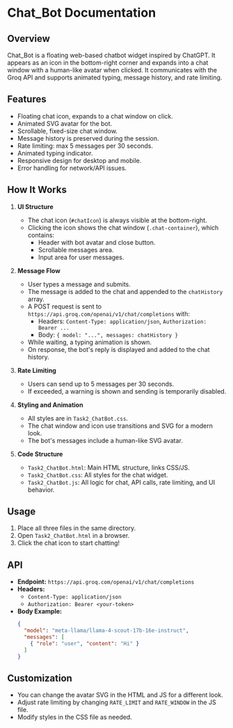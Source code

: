 # Chat_Bot Documentation

## Overview

Chat_Bot is a floating web-based chatbot widget inspired by ChatGPT. It appears as an icon in the bottom-right corner and expands into a chat window with a human-like avatar when clicked. It communicates with the Groq API and supports animated typing, message history, and rate limiting.

## Features

- Floating chat icon, expands to a chat window on click.
- Animated SVG avatar for the bot.
- Scrollable, fixed-size chat window.
- Message history is preserved during the session.
- Rate limiting: max 5 messages per 30 seconds.
- Animated typing indicator.
- Responsive design for desktop and mobile.
- Error handling for network/API issues.

## How It Works

1. **UI Structure**
    - The chat icon (`#chatIcon`) is always visible at the bottom-right.
    - Clicking the icon shows the chat window (`.chat-container`), which contains:
        - Header with bot avatar and close button.
        - Scrollable messages area.
        - Input area for user messages.

2. **Message Flow**
    - User types a message and submits.
    - The message is added to the chat and appended to the `chatHistory` array.
    - A POST request is sent to `https://api.groq.com/openai/v1/chat/completions` with:
        - Headers: `Content-Type: application/json`, `Authorization: Bearer ...`
        - Body: `{ model: "...", messages: chatHistory }`
    - While waiting, a typing animation is shown.
    - On response, the bot's reply is displayed and added to the chat history.

3. **Rate Limiting**
    - Users can send up to 5 messages per 30 seconds.
    - If exceeded, a warning is shown and sending is temporarily disabled.

4. **Styling and Animation**
    - All styles are in `Task2_ChatBot.css`.
    - The chat window and icon use transitions and SVG for a modern look.
    - The bot's messages include a human-like SVG avatar.

5. **Code Structure**
    - `Task2_ChatBot.html`: Main HTML structure, links CSS/JS.
    - `Task2_ChatBot.css`: All styles for the chat widget.
    - `Task2_ChatBot.js`: All logic for chat, API calls, rate limiting, and UI behavior.

## Usage

1. Place all three files in the same directory.
2. Open `Task2_ChatBot.html` in a browser.
3. Click the chat icon to start chatting!

## API

- **Endpoint:** `https://api.groq.com/openai/v1/chat/completions`
- **Headers:**
    - `Content-Type: application/json`
    - `Authorization: Bearer <your-token>`
- **Body Example:**
    ```json
    {
      "model": "meta-llama/llama-4-scout-17b-16e-instruct",
      "messages": [
        { "role": "user", "content": "Hi" }
      ]
    }
    ```

## Customization

- You can change the avatar SVG in the HTML and JS for a different look.
- Adjust rate limiting by changing `RATE_LIMIT` and `RATE_WINDOW` in the JS file.
- Modify styles in the CSS file as needed.

